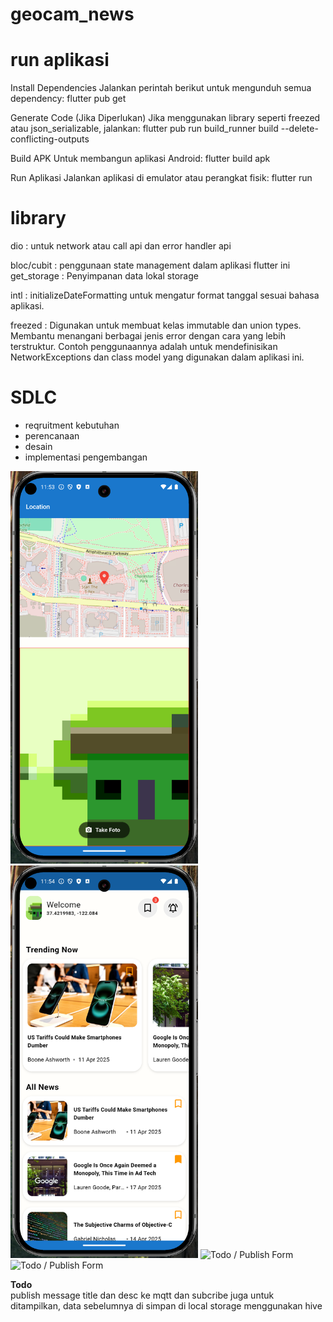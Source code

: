 # geocam_news

# run aplikasi

Install Dependencies
Jalankan perintah berikut untuk mengunduh semua dependency:
flutter pub get

Generate Code (Jika Diperlukan)
Jika menggunakan library seperti freezed atau json_serializable, jalankan:
flutter pub run build_runner build --delete-conflicting-outputs

Build APK
Untuk membangun aplikasi Android:
flutter build apk

Run Aplikasi
Jalankan aplikasi di emulator atau perangkat fisik:
flutter run

# library

dio :
untuk network atau call api dan error handler api

bloc/cubit :
penggunaan state management dalam aplikasi flutter ini
get_storage :
Penyimpanan data lokal storage

intl :
initializeDateFormatting untuk mengatur format tanggal sesuai bahasa aplikasi.

freezed :
Digunakan untuk membuat kelas immutable dan union types.
Membantu menangani berbagai jenis error dengan cara yang lebih terstruktur.
Contoh penggunaannya adalah untuk mendefinisikan NetworkExceptions dan class model yang digunakan dalam aplikasi ini.

# SDLC

- reqruitment kebutuhan
- perencanaan
- desain
- implementasi pengembangan

<img src="screenshoot/location.png" alt="Home Page" width="300"/>

<img src="screenshoot/list_news.png" alt="List Doctor" width="300"/>

<img src="screenshoot/bookmark.jpeg" alt="Todo / Publish Form" width="300"/>

<img src="screenshoot/detail_news.jpeg" alt="Todo / Publish Form" width="300"/>

**Todo**  
publish message title dan desc ke mqtt dan subcribe juga untuk ditampilkan, data sebelumnya di simpan di local storage menggunakan hive
